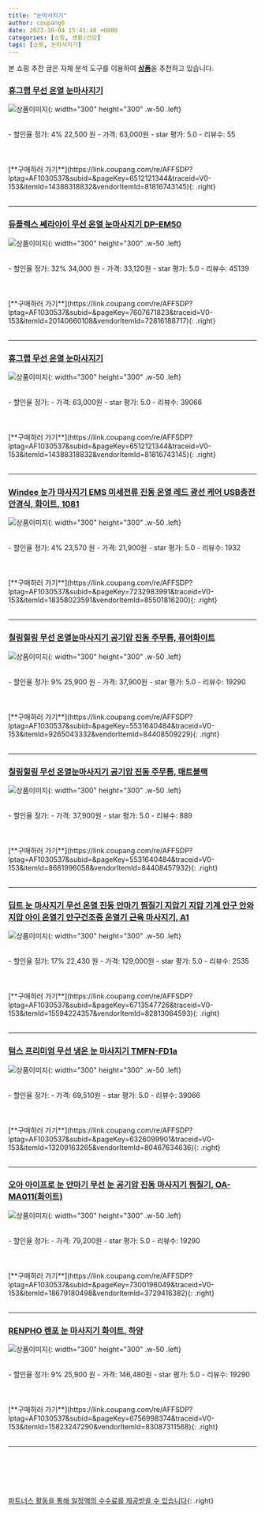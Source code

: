 ```yaml
---
title: "눈마사지기"
author: coupang6
date: 2023-10-04 15:41:48 +0800
categories: [쇼핑, 생활/건강]
tags: [쇼핑, 눈마사지기]
---
```


본 쇼핑 추천 글은 자체 분석 도구를 이용하여 [**상품**](https://link.coupang.com/a/bao1ui)을 추천하고 있습니다.

### [휴그랩 무선 온열 눈마사지기](https://link.coupang.com/re/AFFSDP?lptag=AF1030537&subid=&pageKey=6512121344&traceid=V0-153&itemId=14388318832&vendorItemId=81816743145)

![상품이미지](https://thumbnail10.coupangcdn.com/thumbnails/remote/230x230ex/image/vendor_inventory/8848/6bba4d059e7279484037ef800c22f452d4ccac641987b5c194525c0d6245.png){: width="300" height="300" .w-50 .left}


<br>
- 할인율 정가: 4%  22,500   원
- 가격: 63,000원
- star 평가: 5.0
- 리뷰수: 55
<br>
<br>
<br>
<br>
[**구매하러 가기**](https://link.coupang.com/re/AFFSDP?lptag=AF1030537&subid=&pageKey=6512121344&traceid=V0-153&itemId=14388318832&vendorItemId=81816743145){: .right}
<br>
<br>

---

### [듀플렉스 쎄라아이 무선 온열 눈마사지기 DP-EM50](https://link.coupang.com/re/AFFSDP?lptag=AF1030537&subid=&pageKey=7607671823&traceid=V0-153&itemId=20140660108&vendorItemId=72816188717)

![상품이미지](https://thumbnail10.coupangcdn.com/thumbnails/remote/230x230ex/image/retail/images/376516729107423-b820a7af-ed27-49f6-b717-27af0b5ae3ac.jpg){: width="300" height="300" .w-50 .left}


<br>
- 할인율 정가: 32%  34,000   원
- 가격: 33,120원
- star 평가: 5.0
- 리뷰수: 45139
<br>
<br>
<br>
<br>
[**구매하러 가기**](https://link.coupang.com/re/AFFSDP?lptag=AF1030537&subid=&pageKey=7607671823&traceid=V0-153&itemId=20140660108&vendorItemId=72816188717){: .right}
<br>
<br>

---

### [휴그랩 무선 온열 눈마사지기](https://link.coupang.com/re/AFFSDP?lptag=AF1030537&subid=&pageKey=6512121344&traceid=V0-153&itemId=14388318832&vendorItemId=81816743145)

![상품이미지](https://thumbnail10.coupangcdn.com/thumbnails/remote/230x230ex/image/vendor_inventory/8848/6bba4d059e7279484037ef800c22f452d4ccac641987b5c194525c0d6245.png){: width="300" height="300" .w-50 .left}


<br>
- 할인율 정가: 
- 가격: 63,000원
- star 평가: 5.0
- 리뷰수: 39066
<br>
<br>
<br>
<br>
[**구매하러 가기**](https://link.coupang.com/re/AFFSDP?lptag=AF1030537&subid=&pageKey=6512121344&traceid=V0-153&itemId=14388318832&vendorItemId=81816743145){: .right}
<br>
<br>

---

### [Windee 눈가 마사지기 EMS 미세전류 진동 온열 레드 광선 케어 USB충전 안경식, 화이트, 1081](https://link.coupang.com/re/AFFSDP?lptag=AF1030537&subid=&pageKey=7232983991&traceid=V0-153&itemId=18358023591&vendorItemId=85501816200)

![상품이미지](https://thumbnail7.coupangcdn.com/thumbnails/remote/230x230ex/image/vendor_inventory/5934/f95542ecde4593eabf0d2acd1b9a01717b72dc0fe8440d630dd81210e600.jpg){: width="300" height="300" .w-50 .left}


<br>
- 할인율 정가: 4%  23,570   원
- 가격: 21,900원
- star 평가: 5.0
- 리뷰수: 1932
<br>
<br>
<br>
<br>
[**구매하러 가기**](https://link.coupang.com/re/AFFSDP?lptag=AF1030537&subid=&pageKey=7232983991&traceid=V0-153&itemId=18358023591&vendorItemId=85501816200){: .right}
<br>
<br>

---

### [칠링힐링 무선 온열눈마사지기 공기압 진동 주무름, 퓨어화이트](https://link.coupang.com/re/AFFSDP?lptag=AF1030537&subid=&pageKey=5531640484&traceid=V0-153&itemId=9265043332&vendorItemId=84408509229)

![상품이미지](https://thumbnail8.coupangcdn.com/thumbnails/remote/230x230ex/image/vendor_inventory/268a/0a12d209289aed06cbbd2d704e25732961ee021b97e1f24667808538b48e.jpg){: width="300" height="300" .w-50 .left}


<br>
- 할인율 정가: 9%  25,900   원
- 가격: 37,900원
- star 평가: 5.0
- 리뷰수: 19290
<br>
<br>
<br>
<br>
[**구매하러 가기**](https://link.coupang.com/re/AFFSDP?lptag=AF1030537&subid=&pageKey=5531640484&traceid=V0-153&itemId=9265043332&vendorItemId=84408509229){: .right}
<br>
<br>

---

### [칠링힐링 무선 온열눈마사지기 공기압 진동 주무름, 매트블랙](https://link.coupang.com/re/AFFSDP?lptag=AF1030537&subid=&pageKey=5531640484&traceid=V0-153&itemId=8681996058&vendorItemId=84408457932)

![상품이미지](https://thumbnail6.coupangcdn.com/thumbnails/remote/230x230ex/image/vendor_inventory/df72/0c334d7dad561b370d5ad1c75c7636e4299512d621e96edbb4de0f19dab7.jpg){: width="300" height="300" .w-50 .left}


<br>
- 할인율 정가: 
- 가격: 37,900원
- star 평가: 5.0
- 리뷰수: 889
<br>
<br>
<br>
<br>
[**구매하러 가기**](https://link.coupang.com/re/AFFSDP?lptag=AF1030537&subid=&pageKey=5531640484&traceid=V0-153&itemId=8681996058&vendorItemId=84408457932){: .right}
<br>
<br>

---

### [딥트 눈 마사지기 무선 온열 진동 안마기 찜질기 지압기 지압 기계 안구 안와지압 아이 온열기 안구건조증 온열기 근육 마사지기, A1](https://link.coupang.com/re/AFFSDP?lptag=AF1030537&subid=&pageKey=6713547726&traceid=V0-153&itemId=15594224357&vendorItemId=82813064593)

![상품이미지](https://thumbnail10.coupangcdn.com/thumbnails/remote/230x230ex/image/vendor_inventory/d391/cc75eaa40b61f0e7ef22d7cc17745baffb241742fe7b366f07d37c499715.jpg){: width="300" height="300" .w-50 .left}


<br>
- 할인율 정가: 17%  22,430   원
- 가격: 129,000원
- star 평가: 5.0
- 리뷰수: 2535
<br>
<br>
<br>
<br>
[**구매하러 가기**](https://link.coupang.com/re/AFFSDP?lptag=AF1030537&subid=&pageKey=6713547726&traceid=V0-153&itemId=15594224357&vendorItemId=82813064593){: .right}
<br>
<br>

---

### [텀스 프리미엄 무선 냉온 눈 마사지기 TMFN-FD1a](https://link.coupang.com/re/AFFSDP?lptag=AF1030537&subid=&pageKey=6326099901&traceid=V0-153&itemId=13209163265&vendorItemId=80467634636)

![상품이미지](https://thumbnail9.coupangcdn.com/thumbnails/remote/230x230ex/image/retail/images/8652651597881967-4171c4a3-e70b-4ece-aead-2ef87dd876a3.jpg){: width="300" height="300" .w-50 .left}


<br>
- 할인율 정가: 
- 가격: 69,510원
- star 평가: 5.0
- 리뷰수: 39066
<br>
<br>
<br>
<br>
[**구매하러 가기**](https://link.coupang.com/re/AFFSDP?lptag=AF1030537&subid=&pageKey=6326099901&traceid=V0-153&itemId=13209163265&vendorItemId=80467634636){: .right}
<br>
<br>

---

### [오아 아이프로 눈 안마기 무선 눈 공기압 진동 마사지기 찜질기, OA-MA011(화이트)](https://link.coupang.com/re/AFFSDP?lptag=AF1030537&subid=&pageKey=7300196049&traceid=V0-153&itemId=18679180498&vendorItemId=3729416382)

![상품이미지](https://thumbnail8.coupangcdn.com/thumbnails/remote/230x230ex/image/retail/images/7955404759506452-eb8b88f9-d0ee-41bc-af4b-85a7c99b832f.png){: width="300" height="300" .w-50 .left}


<br>
- 할인율 정가: 
- 가격: 79,200원
- star 평가: 5.0
- 리뷰수: 19290
<br>
<br>
<br>
<br>
[**구매하러 가기**](https://link.coupang.com/re/AFFSDP?lptag=AF1030537&subid=&pageKey=7300196049&traceid=V0-153&itemId=18679180498&vendorItemId=3729416382){: .right}
<br>
<br>

---

### [RENPHO 렌포 눈 마사지기 화이트, 하양](https://link.coupang.com/re/AFFSDP?lptag=AF1030537&subid=&pageKey=6756998374&traceid=V0-153&itemId=15823247290&vendorItemId=83087311568)

![상품이미지](https://thumbnail9.coupangcdn.com/thumbnails/remote/230x230ex/image/vendor_inventory/130d/88d567501765cec81ed646a1eac65701824d26fdbea0315d423e219b2d74.jpg){: width="300" height="300" .w-50 .left}


<br>
- 할인율 정가: 9%  25,900   원
- 가격: 146,480원
- star 평가: 5.0
- 리뷰수: 19290
<br>
<br>
<br>
<br>
[**구매하러 가기**](https://link.coupang.com/re/AFFSDP?lptag=AF1030537&subid=&pageKey=6756998374&traceid=V0-153&itemId=15823247290&vendorItemId=83087311568){: .right}
<br>
<br>

---
<br><br><br><br><br> [파트너스 활동을 통해 일정액의 수수료를 제공받을 수 있습니다](https://link.coupang.com/a/bao1ui){: .right}